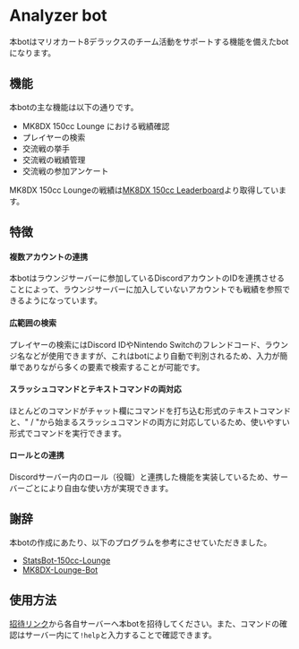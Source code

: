 # Analyzer bot

本botはマリオカート8デラックスのチーム活動をサポートする機能を備えたbotになります。

## 機能


本botの主な機能は以下の通りです。

- MK8DX 150cc Lounge における戦績確認
- プレイヤーの検索
- 交流戦の挙手
- 交流戦の戦績管理
- 交流戦の参加アンケート

MK8DX 150cc Loungeの戦績は[MK8DX 150cc Leaderboard](https://www.mk8dx-lounge.com/Leaderboard)より取得しています。

## 特徴


#### **複数アカウントの連携**

本botはラウンジサーバーに参加しているDiscordアカウントのIDを連携させることによって、ラウンジサーバーに加入していないアカウントでも戦績を参照できるようになっています。

#### **広範囲の検索**

プレイヤーの検索にはDiscord IDやNintendo Switchのフレンドコード、ラウンジ名などが使用できますが、これはbotにより自動で判別されるため、入力が簡単でありながら多くの要素で検索することが可能です。


#### **スラッシュコマンドとテキストコマンドの両対応**

ほとんどのコマンドがチャット欄にコマンドを打ち込む形式のテキストコマンドと、" / "から始まるスラッシュコマンドの両方に対応しているため、使いやすい形式でコマンドを実行できます。


#### **ロールとの連携**

Discordサーバー内のロール（役職）と連携した機能を実装しているため、サーバーごとにより自由な使い方が実現できます。



## 謝辞


本botの作成にあたり、以下のプログラムを参考にさせていただきました。

- [StatsBot-150cc-Lounge](https://github.com/fuyu-neko/StatsBot-150cc-Lounge)
- [MK8DX-Lounge-Bot](https://github.com/cyndaquilx/MK8DX-Lounge-Bot)


## 使用方法

 [招待リンク](https://discord.com/api/oauth2/authorize?client_id=1038322985146273853&permissions=8&scope=bot)から各自サーバーへ本botを招待してください。また、コマンドの確認はサーバー内にて`!help`と入力することで確認できます。

